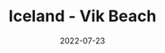 ---
weight: 1
images:
- https://unsplash.com/photos/z4TwyDCAqnY/download?ixid=M3wxMjA3fDB8MXxhbGx8Nnx8fHx8fDJ8fDE3MDAwNzg2OTl8&force=true
title: Iceland - Vik Beach 
date: 2022-07-23
tags:
- archive # all posts
- work
- photography
---